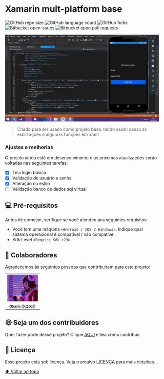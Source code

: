 # Xamarin mult-platform base

<!---Esses são exemplos. Veja https://shields.io para outras pessoas ou para personalizar este conjunto de escudos. Você pode querer incluir dependências, status do projeto e informações de licença aqui--->

![GitHub repo size](https://img.shields.io/github/repo-size/iuricode/README-template?style=for-the-badge)
![GitHub language count](https://img.shields.io/github/languages/count/iuricode/README-template?style=for-the-badge)
![GitHub forks](https://img.shields.io/github/forks/iuricode/README-template?style=for-the-badge)
![Bitbucket open issues](https://img.shields.io/bitbucket/issues/iuricode/README-template?style=for-the-badge)
![Bitbucket open pull requests](https://img.shields.io/bitbucket/pr-raw/iuricode/README-template?style=for-the-badge)

<img src="exemplo.png" alt="exemplo imagem">

> Criado para ser usado como projeto base. tendo assim cesso as estilizações e algumas funções em xaml

### Ajustes e melhorias

O projeto ainda está em desenvolvimento e as próximas atualizações serão voltadas nas seguintes tarefas:

- [x] Tela login basica
- [x] Validação de usuário e senha
- [x] Alteração no estilo
- [ ] Validação banco de dados sql virtual

## 💻 Pré-requisitos

Antes de começar, verifique se você atendeu aos seguintes requisitos:
<!---Estes são apenas requisitos de exemplo. Adicionar, duplicar ou remover conforme necessário--->
* Você tem uma máquina `<Android / IOS / Windows>`. Indique qual sistema operacional é compatível / não compatível.
* Sdk Level `<Require Sdk +23>`.

## 🤝 Colaboradores

Agradecemos às seguintes pessoas que contribuíram para este projeto:

<table>
  <tr>
    <td align="center">
      <a href="#">
        <img src="avatar.jpg" width="100px;" alt="Foto do Iuri Silva no GitHub"/><br>
        <sub>
          <b>Okami ラコステ</b>
        </sub>
      </a>
    </td>

  </tr>
</table>


## 😄 Seja um dos contribuidores<br>

Quer fazer parte desse projeto? Clique [AQUI](CONTRIBUTING.md) e leia como contribuir.

## 📝 Licença

Esse projeto está sob licença. Veja o arquivo [LICENÇA](LICENSE.md) para mais detalhes.

[⬆ Voltar ao topo](#nome-do-projeto)<br>
